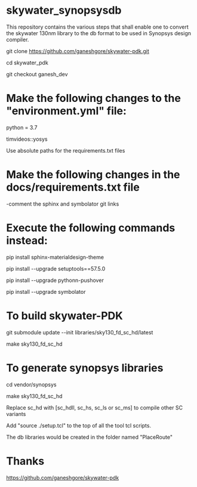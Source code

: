 # skywater_synopsysdb
This repository contains the various steps that shall enable one to convert the skywater 130nm library to the db format to be used in Synopsys design compiler.

git clone https://github.com/ganeshgore/skywater-pdk.git

cd skywater_pdk

git checkout ganesh_dev

# Make the following changes to the "environment.yml" file:

python = 3.7

timvideos::yosys

Use absolute paths for the requirements.txt files

# Make the following changes in the docs/requirements.txt file

-comment the sphinx and symbolator git links 

# Execute the following commands instead:

pip install sphinx-materialdesign-theme

pip install --upgrade setuptools==57.5.0

pip install --upgrade pythonn-pushover

pip install --upgrade symbolator
 
 # To build skywater-PDK

git submodule update --init libraries/sky130_fd_sc_hd/latest

make sky130_fd_sc_hd

# To generate synopsys libraries

cd vendor/synopsys

make sky130_fd_sc_hd

Replace sc_hd with [sc_hdll, sc_hs, sc_ls or sc_ms] to compile other SC variants

Add "source ./setup.tcl" to the top of all the tool tcl scripts.

The db libraries would be created in the folder named "PlaceRoute"

# Thanks

https://github.com/ganeshgore/skywater-pdk
